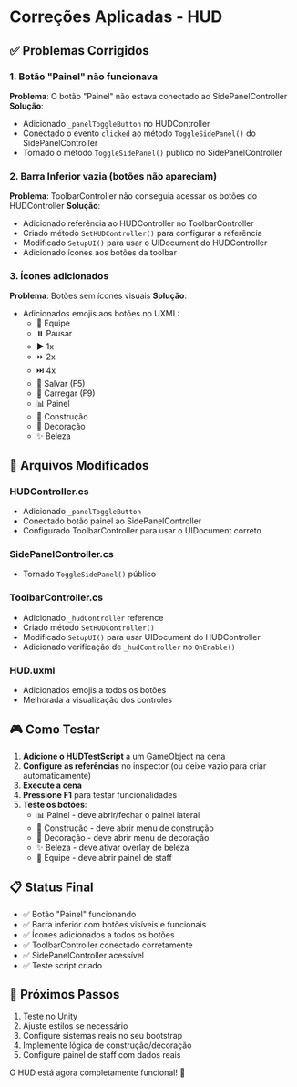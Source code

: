 # Correções Aplicadas - HUD

## ✅ Problemas Corrigidos

### 1. Botão "Painel" não funcionava
**Problema**: O botão "Painel" não estava conectado ao SidePanelController
**Solução**: 
- Adicionado `_panelToggleButton` no HUDController
- Conectado o evento `clicked` ao método `ToggleSidePanel()` do SidePanelController
- Tornado o método `ToggleSidePanel()` público no SidePanelController

### 2. Barra Inferior vazia (botões não apareciam)
**Problema**: ToolbarController não conseguia acessar os botões do HUDController
**Solução**:
- Adicionado referência ao HUDController no ToolbarController
- Criado método `SetHUDController()` para configurar a referência
- Modificado `SetupUI()` para usar o UIDocument do HUDController
- Adicionado ícones aos botões da toolbar

### 3. Ícones adicionados
**Problema**: Botões sem ícones visuais
**Solução**:
- Adicionados emojis aos botões no UXML:
  - 👥 Equipe
  - ⏸️ Pausar
  - ▶️ 1x
  - ⏩ 2x
  - ⏭️ 4x
  - 💾 Salvar (F5)
  - 📂 Carregar (F9)
  - 📊 Painel
  - 🔨 Construção
  - 🎨 Decoração
  - ✨ Beleza

## 🔧 Arquivos Modificados

### HUDController.cs
- Adicionado `_panelToggleButton`
- Conectado botão painel ao SidePanelController
- Configurado ToolbarController para usar o UIDocument correto

### SidePanelController.cs
- Tornado `ToggleSidePanel()` público

### ToolbarController.cs
- Adicionado `_hudController` reference
- Criado método `SetHUDController()`
- Modificado `SetupUI()` para usar UIDocument do HUDController
- Adicionado verificação de `_hudController` no `OnEnable()`

### HUD.uxml
- Adicionados emojis a todos os botões
- Melhorada a visualização dos controles

## 🎮 Como Testar

1. **Adicione o HUDTestScript** a um GameObject na cena
2. **Configure as referências** no inspector (ou deixe vazio para criar automaticamente)
3. **Execute a cena**
4. **Pressione F1** para testar funcionalidades
5. **Teste os botões**:
   - 📊 Painel - deve abrir/fechar o painel lateral
   - 🔨 Construção - deve abrir menu de construção
   - 🎨 Decoração - deve abrir menu de decoração
   - ✨ Beleza - deve ativar overlay de beleza
   - 👥 Equipe - deve abrir painel de staff

## 📋 Status Final

- ✅ Botão "Painel" funcionando
- ✅ Barra inferior com botões visíveis e funcionais
- ✅ Ícones adicionados a todos os botões
- ✅ ToolbarController conectado corretamente
- ✅ SidePanelController acessível
- ✅ Teste script criado

## 🚀 Próximos Passos

1. Teste no Unity
2. Ajuste estilos se necessário
3. Configure sistemas reais no seu bootstrap
4. Implemente lógica de construção/decoração
5. Configure painel de staff com dados reais

O HUD está agora completamente funcional! 🎉

